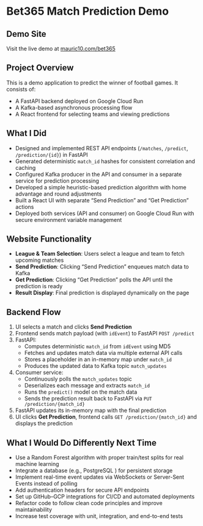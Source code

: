 # Bet365 Match Prediction Demo

## Demo Site
Visit the live demo at [mauric10.com/bet365](https://mauric10.com/bet365)

## Project Overview
This is a demo application to predict the winner of football games. It consists of:
- A FastAPI backend deployed on Google Cloud Run  
- A Kafka-based asynchronous processing flow  
- A React frontend for selecting teams and viewing predictions  

## What I Did
- Designed and implemented REST API endpoints (`/matches`, `/predict`, `/prediction/{id}`) in FastAPI  
- Generated deterministic `match_id` hashes for consistent correlation and caching  
- Configured Kafka producer in the API and consumer in a separate service for prediction processing  
- Developed a simple heuristic-based prediction algorithm with home advantage and round adjustments  
- Built a React UI with separate “Send Prediction” and “Get Prediction” actions  
- Deployed both services (API and consumer) on Google Cloud Run with secure environment variable management  

## Website Functionality
- **League & Team Selection**: Users select a league and team to fetch upcoming matches  
- **Send Prediction**: Clicking “Send Prediction” enqueues match data to Kafka  
- **Get Prediction**: Clicking “Get Prediction” polls the API until the prediction is ready  
- **Result Display**: Final prediction is displayed dynamically on the page  

## Backend Flow
1. UI selects a match and clicks **Send Prediction**  
2. Frontend sends match payload (with `idEvent`) to FastAPI `POST /predict`  
3. FastAPI:  
   - Computes deterministic `match_id` from `idEvent` using MD5  
   - Fetches and updates match data via multiple external API calls  
   - Stores a placeholder in an in-memory map under `match_id`  
   - Produces the updated data to Kafka topic `match_updates`  
4. Consumer service:  
   - Continuously polls the `match_updates` topic  
   - Deserializes each message and extracts `match_id`  
   - Runs the `predict()` model on the match data  
   - Sends the prediction result back to FastAPI via `PUT /prediction/{match_id}`  
5. FastAPI updates its in-memory map with the final prediction  
6. UI clicks **Get Prediction**, frontend calls `GET /prediction/{match_id}` and displays the prediction  

## What I Would Do Differently Next Time
- Use a Random Forest algorithm with proper train/test splits for real machine learning  
- Integrate a database (e.g., PostgreSQL ) for persistent storage  
- Implement real-time event updates via WebSockets or Server-Sent Events instead of polling  
- Add authentication headers for secure API endpoints  
- Set up GitHub–GCP integrations for CI/CD and automated deployments  
- Refactor code to follow clean code principles and improve maintainability  
- Increase test coverage with unit, integration, and end-to-end tests  
